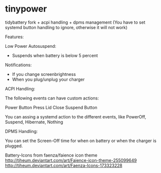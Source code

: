 tinypower
=========

tidybattery fork + acpi handling + dpms management
(You have to set systemd button handling to ignore, otherwise it will not work)

Features:

Low Power Autosuspend:

- Suspends when battery is below 5 percent


Notifications:

- If you change screenbrightness
- When you plug/unplug your charger


ACPI Handling:

The following events can have custom actions:

Power Button Press
Lid Close
Suspend Button

You can assing a systemd action to the different events,
like PowerOff, Suspend, Hibernate, Nothing


DPMS Handling:

You can set the Screen-Off time for when on battery or when the charger
is plugged.


Battery-Icons from faenza/faience icon theme 
http://tiheum.deviantart.com/art/Faience-icon-theme-255099649
http://tiheum.deviantart.com/art/Faenza-Icons-173323228
